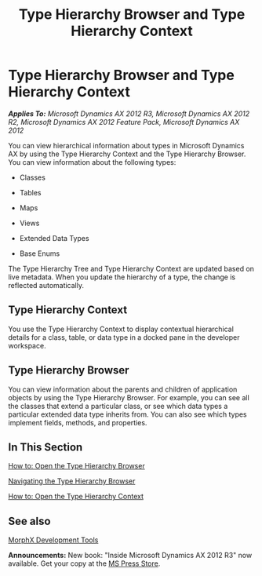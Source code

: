 ﻿---
title: Type Hierarchy Browser and Type Hierarchy Context
TOCTitle: Type Hierarchy Browser and Type Hierarchy Context
ms:assetid: bafd0028-6fa1-4156-bf2f-4be59abcbf2b
ms:mtpsurl: https://msdn.microsoft.com/en-us/library/Gg864119(v=AX.60)
ms:contentKeyID: 35249942
ms.date: 05/18/2015
mtps_version: v=AX.60
---

# Type Hierarchy Browser and Type Hierarchy Context 


_**Applies To:** Microsoft Dynamics AX 2012 R3, Microsoft Dynamics AX 2012 R2, Microsoft Dynamics AX 2012 Feature Pack, Microsoft Dynamics AX 2012_

You can view hierarchical information about types in Microsoft Dynamics AX by using the Type Hierarchy Context and the Type Hierarchy Browser. You can view information about the following types:

  - Classes

  - Tables

  - Maps

  - Views

  - Extended Data Types

  - Base Enums

The Type Hierarchy Tree and Type Hierarchy Context are updated based on live metadata. When you update the hierarchy of a type, the change is reflected automatically.

## Type Hierarchy Context

You use the Type Hierarchy Context to display contextual hierarchical details for a class, table, or data type in a docked pane in the developer workspace.

## Type Hierarchy Browser

You can view information about the parents and children of application objects by using the Type Hierarchy Browser. For example, you can see all the classes that extend a particular class, or see which data types a particular extended data type inherits from. You can also see which types implement fields, methods, and properties.

## In This Section

[How to: Open the Type Hierarchy Browser](how-to-open-the-type-hierarchy-browser.md)

[Navigating the Type Hierarchy Browser](navigating-the-type-hierarchy-browser.md)

[How to: Open the Type Hierarchy Context](how-to-open-the-type-hierarchy-context.md)

## See also

[MorphX Development Tools](morphx-development-tools.md)

  
**Announcements:** New book: "Inside Microsoft Dynamics AX 2012 R3" now available. Get your copy at the [MS Press Store](https://www.microsoftpressstore.com/store/inside-microsoft-dynamics-ax-2012-r3-9780735685109).

